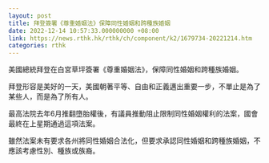 ```yaml
---
layout: post
title: 拜登簽署《尊重婚姻法》保障同性婚姻和跨種族婚姻
date: 2022-12-14 10:57:33.000000000 +08:00
link: https://news.rthk.hk/rthk/ch/component/k2/1679734-20221214.htm
categories: rthk
---
```


美國總統拜登在白宮草坪簽署《尊重婚姻法》，保障同性婚姻和跨種族婚姻。

拜登形容是美好的一天，美國朝著平等、自由和正義邁出重要一步，不單止是為了某些人，而是為了所有人。

最高法院去年6月推翻墮胎權後，有議員推動阻止限制同性婚姻權利的法案，國會最終在上星期通過這項法案。

雖然法案未有要求各州將同性婚姻合法化，但要求承認同性婚姻和跨種族婚姻，不應該考慮性別、種族或族裔。
